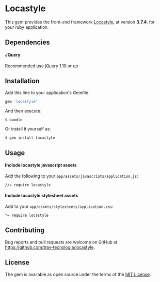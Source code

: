 # Locastyle

This gem provides the front-end framework [Locastyle](https://github.com/locaweb/locawebstyle), at version **3.7.4**, for your ruby application.

## Dependencies

#### JQuery

Recommended use jQuery 1.10 or up

## Installation

Add this line to your application's Gemfile:

```ruby
gem 'locastyle'
```

And then execute:

    $ bundle

Or install it yourself as:

    $ gem install locastyle

## Usage

#### Include locastyle javascript assets

Add the following to your `app/assets/javascripts/application.js`:

    //= require locastyle

#### Include locastyle stylesheet assets

Add to your `app/assets/stylesheets/application.css`:

    *= require locastyle

## Contributing

Bug reports and pull requests are welcome on GitHub at https://github.com/tray-tecnologia/locastyle.

## License

The gem is available as open source under the terms of the [MIT License](http://opensource.org/licenses/MIT).
